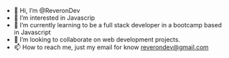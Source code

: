 - 👋 Hi, I’m @ReveronDev
- 👀 I’m interested in Javascrip
- 🌱 I’m currently learning to be a full stack developer in a bootcamp based in Javascript 
- 💞️ I’m looking to collaborate on web development projects.
- 📫 How to reach me, just my email for know reverondev@gmail.com

<!---
ReveronDev/ReveronDev is a ✨ special ✨ repository because its `README.md` (this file) appears on your GitHub profile.
You can click the Preview link to take a look at your changes.
--->

